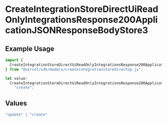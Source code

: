 # CreateIntegrationStoreDirectUiReadOnlyIntegrationsResponse200ApplicationJSONResponseBodyStore3

## Example Usage

```typescript
import {
  CreateIntegrationStoreDirectUiReadOnlyIntegrationsResponse200ApplicationJSONResponseBodyStore3,
} from "@vercel/sdk/models/createintegrationstoredirectop.js";

let value:
  CreateIntegrationStoreDirectUiReadOnlyIntegrationsResponse200ApplicationJSONResponseBodyStore3 =
    "create";
```

## Values

```typescript
"update" | "create"
```
